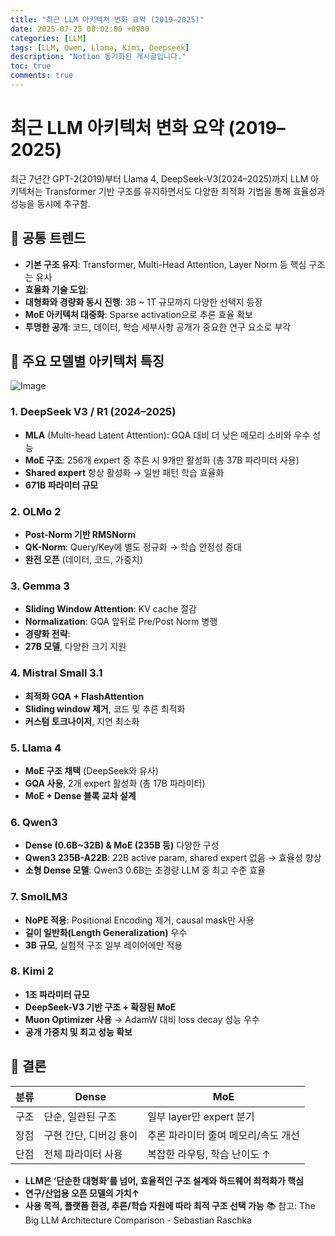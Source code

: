 ```yaml
---
title: "최근 LLM 아키텍처 변화 요약 (2019–2025)"
date: 2025-07-25 08:02:00 +0900
categories: [LLM]
tags: [LLM, Qwen, Llama, Kimi, Deepseek]
description: "Notion 동기화된 게시글입니다."
toc: true
comments: true
---
```


# 최근 LLM 아키텍처 변화 요약 (2019–2025)

최근 7년간 GPT-2(2019)부터 Llama 4, DeepSeek-V3(2024–2025)까지 LLM 아키텍처는 Transformer 기반 구조를 유지하면서도 다양한 최적화 기법을 통해 효율성과 성능을 동시에 추구함.

## 🔑 공통 트렌드

- **기본 구조 유지**: Transformer, Multi-Head Attention, Layer Norm 등 핵심 구조는 유사
- **효율화 기술 도입**:
- **대형화와 경량화 동시 진행**: 3B ~ 1T 규모까지 다양한 선택지 등장
- **MoE 아키텍처 대중화**: Sparse activation으로 추론 효율 확보
- **투명한 공개**: 코드, 데이터, 학습 세부사항 공개가 중요한 연구 요소로 부각
## 📌 주요 모델별 아키텍처 특징

![Image](https://prod-files-secure.s3.us-west-2.amazonaws.com/e6db513d-ec54-40ff-aa74-2487b0bcfe15/ac24fdd3-febf-45c7-8e99-afb6446591d8/image.png?X-Amz-Algorithm=AWS4-HMAC-SHA256&X-Amz-Content-Sha256=UNSIGNED-PAYLOAD&X-Amz-Credential=ASIAZI2LB4667PCYFN5C%2F20250726%2Fus-west-2%2Fs3%2Faws4_request&X-Amz-Date=20250726T045634Z&X-Amz-Expires=3600&X-Amz-Security-Token=IQoJb3JpZ2luX2VjEC0aCXVzLXdlc3QtMiJIMEYCIQCrsyxMDeQrSRlmpYzcxZrECwJhoTIM2I2cvaClorF8OgIhAKRiql6zmdYRF7RUY1OzlOJI7r4dJuNhBLVbI0xeoPOPKv8DCFYQABoMNjM3NDIzMTgzODA1IgweC9UjX%2BddaoZaFaQq3AMhMLWQ5RvEFjKWHFeuOLj9IJdlqwJYF6rEtA15MD%2Bby%2B4kAcbzZlVEyjFpDh7qnvzWMn2I%2Bc9YHrWQPSz30DxIV2NAZiISx0qZozmc8wDsmjw89pXPhD51xNPgWpG%2FPgoRp1UTPdLfKk0K5dTs0q5Kiwml3p8fZ9uvl11P60FePuWkPXupgF8Zz%2BY5XFdjGLwcKp6gINr3Eqrd3VRElbsNjhwGzFL8L7KHy2X5z8woIqvaEQEk3SACWb%2B7lzjt2VxpOfTGMKZjdBBjq4dqZmhyufu%2Bunmqxdecoh0%2B0dL%2BrHZnmIyGm1sQR89Ajzf83wnkVOI%2BjWlU6%2FDOlFKISkh641iKAkqeE4Y9NeN9FF5K4DKGlVv6OPXCcPaOHjCZYJP4L6iFw9fYQXXoWeJq2vTBFnteTXx0Mw9R4x0JrP57Y1N5%2Fl9IfsF9wtXhuLpmRli9Yay2AHPyi4vuY2SngIjVTSL8sQBr9Ed3TLJuf%2BrCQ79RFqNrglT5OA5V37KHGNyNUlVp1rSyz%2Fp8FTtBYcZ0jyiZsWjatuYYiIbfUKsr13wiBCG8kRdb2JtYF6L8o%2FwR4ECwszCq%2FNGZluwVzQRClkuOV0QvzVjuJREPGZoE3QJDyJD7CAGr8g7UaDC0vJHEBjqkAStZ3Mx%2B2Ral%2Ft%2FBskbZArXqy5he5MJ2T6YrQPuSeegsnAQgWJqDTbw2v4orXQ6jNrLs%2FB7kAfHJP61t5Avrhr4nvsznlTiNH6QH27xxjRh%2BjCSPFnNqPxchdktXaBOA3OP4gUzSsvUNcJvAcz4B%2BTicecPjN5USaZTxZPa%2FYBQgGKlDkg206r6104vhyLA6sSI6Xb0PQHbVXjqssiRSsisA1FXN&X-Amz-Signature=bb368a49e08a2635405a03f82c045063550210130e0d600da8d89508e35fd208&X-Amz-SignedHeaders=host&x-amz-checksum-mode=ENABLED&x-id=GetObject)

### 1. DeepSeek V3 / R1 (2024–2025)

- **MLA** (Multi-head Latent Attention): GQA 대비 더 낮은 메모리 소비와 우수 성능
- **MoE 구조**: 256개 expert 중 추론 시 9개만 활성화 (총 37B 파라미터 사용)
- **Shared expert** 항상 활성화 → 일반 패턴 학습 효율화
- **671B 파라미터 규모**
### 2. OLMo 2

- **Post-Norm 기반 RMSNorm**
- **QK-Norm**: Query/Key에 별도 정규화 → 학습 안정성 증대
- **완전 오픈** (데이터, 코드, 가중치)
### 3. Gemma 3

- **Sliding Window Attention**: KV cache 절감
- **Normalization**: GQA 앞뒤로 Pre/Post Norm 병행
- **경량화 전략**:
- **27B 모델**, 다양한 크기 지원
### 4. Mistral Small 3.1

- **최적화 GQA + FlashAttention**
- **Sliding window 제거**, 코드 및 추론 최적화
- **커스텀 토크나이저**, 지연 최소화
### 5. Llama 4

- **MoE 구조 채택** (DeepSeek와 유사)
- **GQA 사용**, 2개 expert 활성화 (총 17B 파라미터)
- **MoE + Dense 블록 교차 설계**
### 6. Qwen3

- **Dense (0.6B~32B) & MoE (235B 등)** 다양한 구성
- **Qwen3 235B-A22B**: 22B active param, shared expert 없음 → 효율성 향상
- **소형 Dense 모델**: Qwen3 0.6B는 초경량 LLM 중 최고 수준 효율
### 7. SmolLM3

- **NoPE 적용**: Positional Encoding 제거, causal mask만 사용
- **길이 일반화(Length Generalization)** 우수
- **3B 규모**, 실험적 구조 일부 레이어에만 적용
### 8. Kimi 2

- **1조 파라미터 규모**
- **DeepSeek-V3 기반 구조 + 확장된 MoE**
- **Muon Optimizer 사용** → AdamW 대비 loss decay 성능 우수
- **공개 가중치 및 최고 성능 확보**
## 🧩 결론

| 분류 | Dense | MoE |
| --- | --- | --- |
| 구조 | 단순, 일관된 구조 | 일부 layer만 expert 분기 |
| 장점 | 구현 간단, 디버깅 용이 | 추론 파라미터 줄여 메모리/속도 개선 |
| 단점 | 전체 파라미터 사용 | 복잡한 라우팅, 학습 난이도 ↑ |

- **LLM은 ‘단순한 대형화’를 넘어, 효율적인 구조 설계와 하드웨어 최적화가 핵심**
- **연구/산업용 오픈 모델의 가치↑**
- **사용 목적, 플랫폼 환경, 추론/학습 자원에 따라 최적 구조 선택 가능**
📚 참고: The Big LLM Architecture Comparison - Sebastian Raschka


